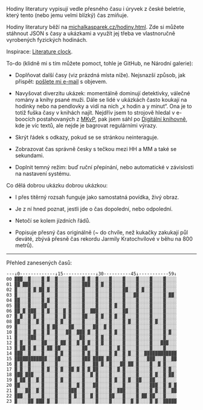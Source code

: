 Hodiny literatury vypisují vedle přesného času i úryvek z české beletrie, který tento (nebo jemu velmi blízký) čas zmiňuje.

Hodiny literatury běží na [michalkasparek.cz/hodiny.html](https://michalkasparek.cz/hodiny.html). Zde si můžete stáhnout JSON s časy a ukázkami a využít jej třeba ve vlastnoručně vyrobených fyzických hodinách.

Inspirace: [Literature clock](https://literature-clock.jenevoldsen.com/).

To-do (klidně mi s tím můžete pomoct, tohle je GitHub, ne Národní galerie):

- Doplňovat další časy (viz prázdná místa níže). Nejsnazší způsob, jak přispět: [pošlete mi e-mail](mailto:michal.kasparek@gmail.com) s objevem.

- Navyšovat diverzitu ukázek: momentálně dominují detektivky, válečné romány a knihy psané muži. Dále se lidé v ukázkách často koukají na hodinky nebo na pendlovky a vidí na nich „x hodin a y minut“. Ona je to totiž fuška časy v knihách najít. Nejdřív jsem to strojově hledal v e-boocích postahovaných z [MKvP](https://www.mlp.cz/cz/katalog-on-line/eknihy/), pak jsem sáhl po [Digitální knihovně](https://www.digitalniknihovna.cz/), kde je víc textů, ale nejde je bagrovat regulárními výrazy. 

- Skrýt řádek s odkazy, pokud se se stránkou neinteraguje.

- Zobrazovat čas správně česky s tečkou mezi HH a MM a také se sekundami.

- Doplnit temný režim: buď ruční přepínání, nebo automatické v závislosti na nastavení systému.

Co dělá dobrou ukázku dobrou ukázkou:

- I přes titěrný rozsah funguje jako samostatná povídka, živý obraz.

- Je z ní hned poznat, jestli jde o čas dopolední, nebo odpolední.

- Netočí se kolem jízdních řádů.

- Popisuje přesný čas originálně (~ do chvíle, než kukačky zakukají půl deváté, zbývá přesně čas rekordu Jarmily Kratochvílové v běhu na 800 metrů).

*** 

 Přehled zanesených časů:

~~~
---↓0-------------↓15------------↓30----------45↓-----------59↓  
00 ▓▓▓░░▓░░░░▓░▓░░▓░░░░▓░░░░▓░▓░░▓░░░░▓░░░░▓░░░░▓░░░░▓░░░░▓░░░░  
01 ▓▓░▓▓▓░░░░▓░░░░▓░░░░▓░░░░▓▓▓░░▓░▓░░▓░░░░▓░░░░▓░░░░▓░░░░▓░░░░  
02 ▓░░░░▓░▓░▓▓░▓░░▓░░░░▓░░░░▓░░░░▓░░░░▓░░░░▓▓░░░▓░▓░░▓░░░░▓░░░░  
03 ▓░░░░▓░░░░▓░░░░▓░░░░▓░░░░▓░░░░▓░░░░▓░░░░▓░░░▓▓░░░░▓░░░░▓░▓▓░  
04 ▓▓░░░▓░░░░▓░▓░░▓░░░░▓░░░░▓░░░░▓░░░░▓░░░░▓░░░░▓░░░░▓░░░░▓░░░░  
05 ▓▓░░░▓░░░░▓▓░░░▓░░░░▓░░░░▓░░░░▓░░░░▓░▓░░▓░░░░▓░░░░▓░░░░▓░░░░  
06 ▓▓░▓░▓▓▓░░▓░▓░░▓░░▓░▓░░░░▓░░▓▓▓░░░░▓░░░░▓▓░░░▓░░░░▓░░░░▓░░░░  
07 ▓░▓░░▓░▓░░▓░░░░▓░░▓░▓░░░░▓▓░░░▓░▓░░▓░▓░░▓░░░░▓░░░░▓░░░░▓░░░░  
08 ▓▓░░░▓░░▓░▓░░░░▓░▓░░▓░░░░▓░░░░▓░░░░▓░░░░▓░▓░░▓░░░░▓░▓░░▓░░░░  
09 ▓░░░░▓░░░░▓░▓░▓▓░░░░▓▓░░░▓░░░▓▓░░▓░▓░░░░▓░░░░▓░░░░▓░░░░▓░░░░  
10 ▓░░░░▓░▓░░▓░▓░░▓░░░▓▓░░▓▓▓░▓░░▓░░░░▓░▓░░▓░░░░▓░░░░▓░░░░▓░▓░░  
11 ▓░░░░▓▓▓░░▓░░░░▓░░░░▓░░░▓▓░░░░▓░▓░░▓░░░░▓░░░░▓░░░░▓░░░░▓░░░░  
12 ▓░▓░░▓░░░░▓▓░░░▓░▓▓░▓░░▓░▓░▓░░▓░▓░░▓░░░░▓░░░░▓░░░░▓░░░▓▓▓░░░  
13 ▓░▓▓░▓░▓░░▓░▓▓░▓▓░░░▓░░░░▓▓░░░▓░░░░▓░░▓░▓░░░░▓░░░░▓░░░░▓░░░░  
14 ▓▓▓░░▓░░░░▓░░░░▓░▓░░▓░░░░▓░▓░░▓░░░░▓░▓░░▓░▓░░▓░░▓▓▓▓▓▓▓▓▓▓▓▓  
15 ▓▓▓▓▓▓▓▓▓▓▓▓░░░▓▓░░░▓░░░░▓▓▓░▓▓▓▓░▓▓░░░░▓░░░░▓░░░▓▓▓░░░▓░░▓▓  
16 ▓░▓░░▓░░░░▓░░░░▓░░░░▓░░░░▓░░░▓▓░▓░░▓░░░▓▓░▓▓░▓░░░░▓░░▓░▓░░░░  
17 ▓░▓░░▓░░░░▓░▓░░▓░▓░░▓▓░▓░▓░▓░▓▓░░░░▓░░▓░▓░░░░▓░░░░▓░░░░▓░▓░░  
18 ▓▓▓░▓▓▓░░░▓░░░░▓░░░░▓░░░░▓░░▓░▓░░░░▓░░░░▓░░░░▓░░░░▓░▓░░▓░▓▓░  
19 ▓░▓▓░▓░░▓░▓░░░░▓░▓░░▓░░░░▓░░░░▓░░░░▓░▓░░▓░▓░░▓▓░░░▓▓░░░▓░░░░  
20 ▓▓░░░▓░░░░▓░░░░▓░░░░▓░░▓░▓░░░▓▓░░░░▓░░░░▓░░░░▓░░░░▓▓▓░░▓░▓░▓  
21 ▓░░░▓▓░░▓░▓░░░░▓░░░░▓▓▓░░▓░░░░▓░░░░▓░░▓▓▓░░░░▓░░░░▓░▓░░▓░░▓▓  
22 ▓▓▓░░▓░░░░▓░░░░▓░░░░▓░▓░░▓░░▓░▓░░░░▓▓░░░▓░░░░▓░▓▓░▓▓░░░▓░░░░  
23 ▓░░░░▓▓░▓▓▓░▓░░▓░░░░▓░░░░▓░░░░▓░░░░▓░░░░▓░░▓░▓░░░░▓░▓░░▓▓▓▓▓  
~~~